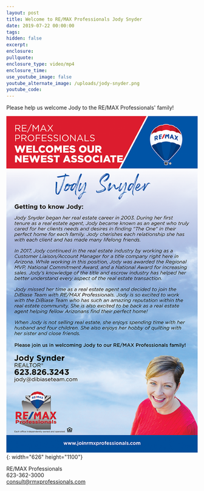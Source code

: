 ```yaml
---
layout: post
title: Welcome to RE/MAX Professionals Jody Snyder
date: 2019-07-22 00:00:00
tags:
hidden: false
excerpt:
enclosure:
pullquote:
enclosure_type: video/mp4
enclosure_time:
use_youtube_image: false
youtube_alternate_image: /uploads/jody-snyder.png
youtube_code:
---
```


Please help us welcome Jody to the RE/MAX Professionals' family\!

![](/uploads/jody-snyder.png){: width="626" height="1100"}

RE/MAX Professionals<br>623-362-3000<br>consult@rmxprofessionals.com